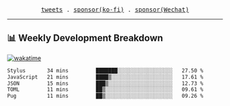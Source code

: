 <p align="center">
  <samp>
    <a href="https://twitter.com/everfu8">tweets</a> .
    <a href="https://ko-fi.com/everfu">sponsor(ko-fi)</a> . 
    <a href="https://s3.qjqq.cn/47/663742bac8e52.webp!color">sponsor(Wechat)</a>
  </samp>
</p>

---

## 📊 Weekly Development Breakdown

[![wakatime](https://wakatime.com/badge/user/0fcef314-a9cd-4509-9880-5cdb2158a775.svg)](https://wakatime.com/@0fcef314-a9cd-4509-9880-5cdb2158a775)

<!--START_SECTION:waka-->

```txt
Stylus       34 mins         ███████░░░░░░░░░░░░░░░░░░   27.50 %
JavaScript   21 mins         ████▒░░░░░░░░░░░░░░░░░░░░   17.61 %
JSON         15 mins         ███▒░░░░░░░░░░░░░░░░░░░░░   12.73 %
TOML         11 mins         ██▒░░░░░░░░░░░░░░░░░░░░░░   09.61 %
Pug          11 mins         ██▒░░░░░░░░░░░░░░░░░░░░░░   09.26 %
```

<!--END_SECTION:waka-->